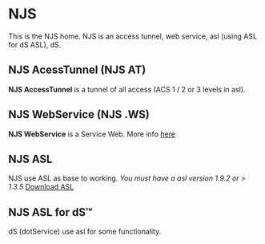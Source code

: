 # NJS
This is the NJS home.
NJS is an access tunnel, web service, asl (using ASL for dS ASL), dS.

## NJS AcessTunnel (NJS AT)

**NJS AccessTunnel** is a tunnel of all access (ACS 1 / 2 or 3 levels in asl).

## NJS WebService (NJS .WS)

**NJS WebService** is a Service Web. More info [here](https://blogs.ssar-group.com/njs/njs-wb/info)

## NJS ASL

NJS use ASL as base to working. *You must have a asl version 1.9.2 or > 1.3.5*
[Download ASL](https://asl.ssar-group.com/dowload)

## NJS ASL for dS™

dS (dotService) use asl for some functionality.
